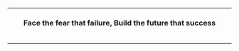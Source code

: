 <hr>
<h3 align="center">
  <div>Face the fear that failure, Build the future that success</div>
  <br>
</h3>
<hr>
